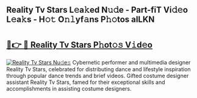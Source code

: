 ## Reality Tv Stars L𝚎a𝚔ed N𝚞𝚍e - Part-fiT Vi𝚍𝚎o L𝚎a𝚔s - H𝚘𝚝 O𝚗𝚕yf𝚊ns P𝚑𝚘tos aILKN

# <h2><a href="http://kf4gkn.oniu.top/?m=Reality+Tv+Stars">🔗👉 🔴 Reality Tv Stars P𝚑ot𝚘𝚜 V𝚒d𝚎o</a></h2>

[![Reality Tv Stars Nu𝚍e𝚜](https://i.imgur.com/0qMVB7G.gif)](http://kf4gkn.oniu.top/?m=Reality+Tv+Stars)
Cybernetic performer and multimedia designer Reality Tv Stars, celebrated for distributing dance and lifestyle inspiration through popular dance trends and brief videos. Gifted costume designer assistant Reality Tv Stars, famed for their exceptional skills and accomplishments in assisting costume designers.  
